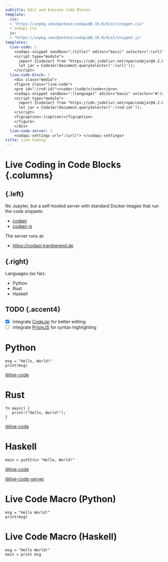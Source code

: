 ```yaml
---
subtitle: Edit and Execute Code Blocks
template:
  css:
  - "https://unpkg.com/@antonz/codapi@0.19.0/dist/snippet.css"
  - codapi.css
  js:
  - "https://unpkg.com/@antonz/codapi@0.19.0/dist/snippet.js"
templates:
  live-code: |
    <codapi-snippet sandbox=":(title)" editor="basic" selector=":(url)"></codapi-snippet>
    <script type="module">
      import {CodeJar} from "https://cdn.jsdelivr.net/npm/codejar@4.2.0/+esm";
      let jar = CodeJar(document.querySelector(':(url)'));
    </script>
  live-code-block: |
    <div class="media">
    <figure class="live-code">
    <pre id=":(rnd-id)"><code>:(code)</code></pre>
    <codapi-snippet sandbox=":(language)" editor="basic" selector="#:(rnd-id)"></codapi-snippet>
    <script type="module">
      import {CodeJar} from "https://cdn.jsdelivr.net/npm/codejar@4.2.0/+esm";
      let jar = CodeJar(document.querySelector(':(rnd-id)'));
    </script>
    <figcaption>:(caption)</figcaption>
    </figure>
    </div>
  live-code-server: |
    <codapi-settings url=":(url)"> </codapi-settings>
title: Live Coding
---
```


# Live Coding in Code Blocks {.columns}

## {.left}

No Jupyter, but a self-hosted server with standard Docker images that run the
code snippets:

-   [codapi](https://codapi.org)
-   [codapi-js](https://github.com/nalgeon/codapi-js)

The server runs at:

-   <https://codapi.tramberend.de>

## {.right}

Languages (so far):

-   Python
-   Rust
-   Haskell

## TODO {.accent4}

-   [x] integrate [CodeJar](https://medv.io/codejar/) for better editing
-   [ ] integrate [PrismJS](https://prismjs.com/) for syntax highlighting

# Python

``` {#python-1 .live-code}
msg = "Hello, World!"
print(msg)
```

[@live-code](#python-1 "python")

# Rust

``` {#rust-1 .live-code}
fn main() {
   print!("Hello, World!"); 
}
```

[@live-code](#rust-1 "rust")

# Haskell

``` {#haskell-1 .live-code}
main = putStrLn "Hello, World!"
```

[@live-code](#haskell-1 "haskell")

[@live-code-server](https://codapi.tramberend.de/v1)

# Live Code Macro (Python)

``` {macro="live-code-block" language="python"}
msg = "Hello World!"
print(msg)
```

# Live Code Macro (Haskell)

``` {macro="live-code-block" language="haskell"}
msg = "Hello World!"
main = print msg
```
